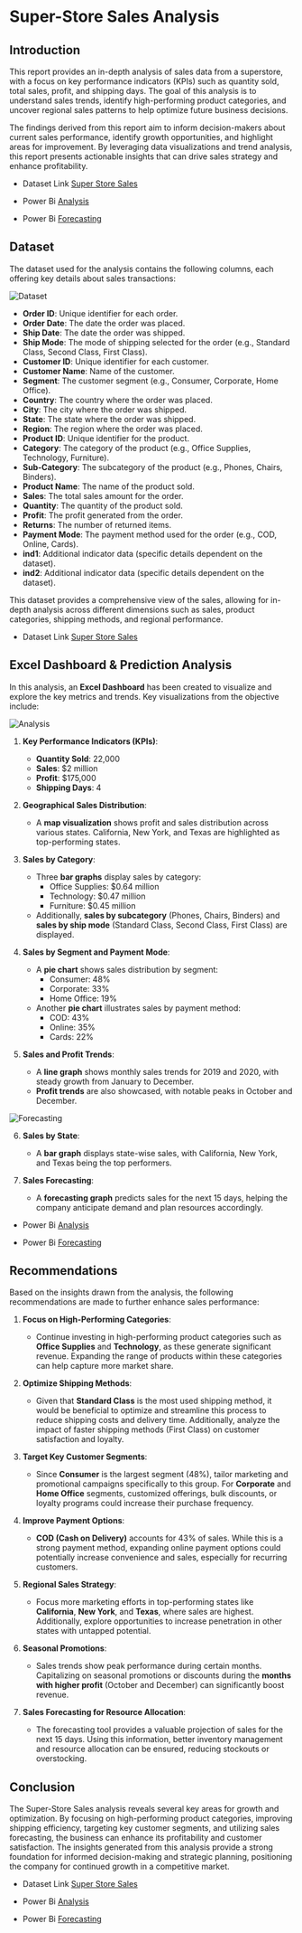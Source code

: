 # Super-Store Sales Analysis

## Introduction 
This report provides an in-depth analysis of sales data from a superstore, with a focus on key performance indicators (KPIs) such as quantity sold, total sales, profit, and shipping days. The goal of this analysis is to understand sales trends, identify high-performing product categories, and uncover regional sales patterns to help optimize future business decisions.

The findings derived from this report aim to inform decision-makers about current sales performance, identify growth opportunities, and highlight areas for improvement. By leveraging data visualizations and trend analysis, this report presents actionable insights that can drive sales strategy and enhance profitability.

- Dataset Link [Super Store Sales](https://github.com/NishaChandila/Super-Store-Sales/blob/main/SuperStore_Sales_Dataset.csv)

- Power Bi [Analysis](https://github.com/NishaChandila/Super-Store-Sales/blob/main/SuperStoreSales%20Analysis.jpg)

- Power Bi [Forecasting](https://github.com/NishaChandila/Super-Store-Sales/blob/main/SuperStoreSales%20Analysis%20(2).jpg)

## Dataset  
The dataset used for the analysis contains the following columns, each offering key details about sales transactions:

![Dataset](https://github.com/NishaChandila/project-assets/blob/main/SuperStoreSales%20Analysis-Dataset.PNG)

- **Order ID**: Unique identifier for each order.
- **Order Date**: The date the order was placed.
- **Ship Date**: The date the order was shipped.
- **Ship Mode**: The mode of shipping selected for the order (e.g., Standard Class, Second Class, First Class).
- **Customer ID**: Unique identifier for each customer.
- **Customer Name**: Name of the customer.
- **Segment**: The customer segment (e.g., Consumer, Corporate, Home Office).
- **Country**: The country where the order was placed.
- **City**: The city where the order was shipped.
- **State**: The state where the order was shipped.
- **Region**: The region where the order was placed.
- **Product ID**: Unique identifier for the product.
- **Category**: The category of the product (e.g., Office Supplies, Technology, Furniture).
- **Sub-Category**: The subcategory of the product (e.g., Phones, Chairs, Binders).
- **Product Name**: The name of the product sold.
- **Sales**: The total sales amount for the order.
- **Quantity**: The quantity of the product sold.
- **Profit**: The profit generated from the order.
- **Returns**: The number of returned items.
- **Payment Mode**: The payment method used for the order (e.g., COD, Online, Cards).
- **ind1**: Additional indicator data (specific details dependent on the dataset).
- **ind2**: Additional indicator data (specific details dependent on the dataset).

This dataset provides a comprehensive view of the sales, allowing for in-depth analysis across different dimensions such as sales, product categories, shipping methods, and regional performance.

- Dataset Link [Super Store Sales](https://github.com/NishaChandila/Super-Store-Sales/blob/main/SuperStore_Sales_Dataset.csv)

## Excel Dashboard & Prediction Analysis  
In this analysis, an **Excel Dashboard** has been created to visualize and explore the key metrics and trends. Key visualizations from the objective include:

![Analysis](https://github.com/NishaChandila/project-assets/blob/main/SuperStoreSales%20Analysis.jpg)

1. **Key Performance Indicators (KPIs)**:
   - **Quantity Sold**: 22,000
   - **Sales**: $2 million
   - **Profit**: $175,000
   - **Shipping Days**: 4

2. **Geographical Sales Distribution**:
   - A **map visualization** shows profit and sales distribution across various states. California, New York, and Texas are highlighted as top-performing states.

3. **Sales by Category**:
   - Three **bar graphs** display sales by category:
     - Office Supplies: $0.64 million
     - Technology: $0.47 million
     - Furniture: $0.45 million
   - Additionally, **sales by subcategory** (Phones, Chairs, Binders) and **sales by ship mode** (Standard Class, Second Class, First Class) are displayed.

4. **Sales by Segment and Payment Mode**:
   - A **pie chart** shows sales distribution by segment:
     - Consumer: 48%
     - Corporate: 33%
     - Home Office: 19%
   - Another **pie chart** illustrates sales by payment method:
     - COD: 43%
     - Online: 35%
     - Cards: 22%

5. **Sales and Profit Trends**:
   - A **line graph** shows monthly sales trends for 2019 and 2020, with steady growth from January to December.
   - **Profit trends** are also showcased, with notable peaks in October and December.

![Forecasting](https://github.com/NishaChandila/project-assets/blob/main/SuperStoreSales%20Analysis%20(2).jpg)

6. **Sales by State**:
   - A **bar graph** displays state-wise sales, with California, New York, and Texas being the top performers.

7. **Sales Forecasting**:
   - A **forecasting graph** predicts sales for the next 15 days, helping the company anticipate demand and plan resources accordingly.

- Power Bi [Analysis](https://github.com/NishaChandila/Super-Store-Sales/blob/main/SuperStoreSales%20Analysis.jpg)

- Power Bi [Forecasting](https://github.com/NishaChandila/Super-Store-Sales/blob/main/SuperStoreSales%20Analysis%20(2).jpg)

## Recommendations  
Based on the insights drawn from the analysis, the following recommendations are made to further enhance sales performance:

1. **Focus on High-Performing Categories**:
   - Continue investing in high-performing product categories such as **Office Supplies** and **Technology**, as these generate significant revenue. Expanding the range of products within these categories can help capture more market share.

2. **Optimize Shipping Methods**:
   - Given that **Standard Class** is the most used shipping method, it would be beneficial to optimize and streamline this process to reduce shipping costs and delivery time. Additionally, analyze the impact of faster shipping methods (First Class) on customer satisfaction and loyalty.

3. **Target Key Customer Segments**:
   - Since **Consumer** is the largest segment (48%), tailor marketing and promotional campaigns specifically to this group. For **Corporate** and **Home Office** segments, customized offerings, bulk discounts, or loyalty programs could increase their purchase frequency.

4. **Improve Payment Options**:
   - **COD (Cash on Delivery)** accounts for 43% of sales. While this is a strong payment method, expanding online payment options could potentially increase convenience and sales, especially for recurring customers.

5. **Regional Sales Strategy**:
   - Focus more marketing efforts in top-performing states like **California**, **New York**, and **Texas**, where sales are highest. Additionally, explore opportunities to increase penetration in other states with untapped potential.

6. **Seasonal Promotions**:
   - Sales trends show peak performance during certain months. Capitalizing on seasonal promotions or discounts during the **months with higher profit** (October and December) can significantly boost revenue.  

7. **Sales Forecasting for Resource Allocation**:
   - The forecasting tool provides a valuable projection of sales for the next 15 days. Using this information, better inventory management and resource allocation can be ensured, reducing stockouts or overstocking.

## Conclusion  
The Super-Store Sales analysis reveals several key areas for growth and optimization. By focusing on high-performing product categories, improving shipping efficiency, targeting key customer segments, and utilizing sales forecasting, the business can enhance its profitability and customer satisfaction. The insights generated from this analysis provide a strong foundation for informed decision-making and strategic planning, positioning the company for continued growth in a competitive market.

- Dataset Link [Super Store Sales](https://github.com/NishaChandila/Super-Store-Sales/blob/main/SuperStore_Sales_Dataset.csv)

- Power Bi [Analysis](https://github.com/NishaChandila/Super-Store-Sales/blob/main/SuperStoreSales%20Analysis.jpg)

- Power Bi [Forecasting](https://github.com/NishaChandila/Super-Store-Sales/blob/main/SuperStoreSales%20Analysis%20(2).jpg)
